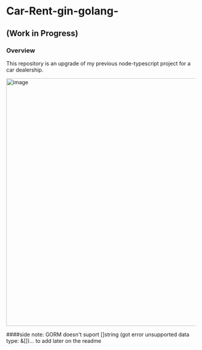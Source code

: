 # Car-Rent-gin-golang-

## (Work in Progress)

### Overview

This repository is an upgrade of my previous node-typescript project for a car dealership.

<img width="659" alt="image" src="https://github.com/Marcosxx1/Car-Rent-gin-golang-/assets/37447545/0bb4f347-af1e-4f5d-b487-25b162eb0235">

####side note: GORM doesn't suport []string (got error unsupported data type: &[])... to add later on the readme